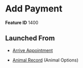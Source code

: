 # Add Payment

**Feature ID** 1400

## Launched From

- [Arrive Appointment](Arrive%20Appointment.md)

- [Animal Record](Animal%20Record.md) (Animal Options)









































































